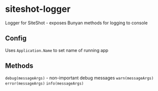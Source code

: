 # siteshot-logger
Logger for SiteShot - exposes Bunyan methods for logging to console

## Config

Uses ```Application.Name``` to set name of running app

## Methods

```debug(messageArgs)``` - non-important debug messages
```warn(messageArgs)```
```error(messageArgs)```
```info(messageArgs)```
